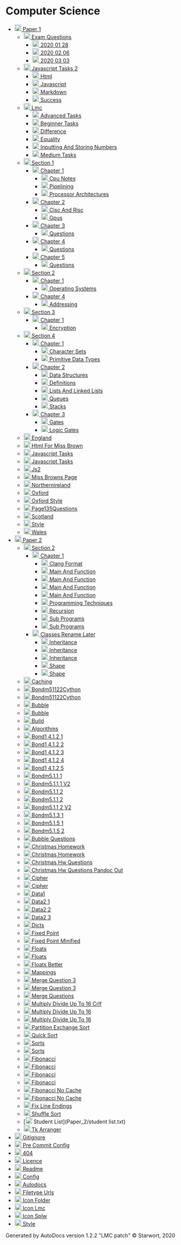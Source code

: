 <style>img{height:18px;margin-bottom:-3px}</style>
# Computer Science

- [![Folder](https://starwort.github.io/computer-science/icon-folder.png) Paper 1](Paper_1/index.html)
  - [![Folder](https://starwort.github.io/computer-science/icon-folder.png) Exam Questions](Paper_1/exam_questions/index.html)
    - [![MD file](https://img.icons8.com/windows/512/4a90e2/regular-document.png) 2020 01 28](Paper_1/exam_questions/2020_01_28.html)
    - [![MD file](https://img.icons8.com/windows/512/4a90e2/regular-document.png) 2020 02 06](Paper_1/exam_questions/2020_02_06.html)
    - [![MD file](https://img.icons8.com/windows/512/4a90e2/regular-document.png) 2020 03 03](Paper_1/exam_questions/2020_03_03.html)
  - [![Folder](https://starwort.github.io/computer-science/icon-folder.png) Javascript Tasks 2](Paper_1/javascript_tasks_2/index.html)
    - [![JS file](https://img.icons8.com/windows/512/4a90e2/js.png) Html](Paper_1/javascript_tasks_2/html.js)
    - [![MD file](https://img.icons8.com/windows/512/4a90e2/regular-document.png) Javascript](Paper_1/javascript_tasks_2/javascript.html)
    - [![HTML file](https://img.icons8.com/windows/512/4a90e2/regular-document.png) Markdown](Paper_1/javascript_tasks_2/markdown.html)
    - [![MD file](https://img.icons8.com/windows/512/4a90e2/regular-document.png) Success](Paper_1/javascript_tasks_2/success.html)
  - [![Folder](https://starwort.github.io/computer-science/icon-folder.png) Lmc](Paper_1/lmc/index.html)
    - [![LMC file](https://starwort.github.io/computer-science/icon-lmc.png) Advanced Tasks](Paper_1/lmc/advanced_tasks.lmc)
    - [![LMC file](https://starwort.github.io/computer-science/icon-lmc.png) Beginner Tasks](Paper_1/lmc/beginner_tasks.lmc)
    - [![LMC file](https://starwort.github.io/computer-science/icon-lmc.png) Difference](Paper_1/lmc/difference.lmc)
    - [![LMC file](https://starwort.github.io/computer-science/icon-lmc.png) Equality](Paper_1/lmc/equality.lmc)
    - [![LMC file](https://starwort.github.io/computer-science/icon-lmc.png) Inputting And Storing Numbers](Paper_1/lmc/inputting_and_storing_numbers.lmc)
    - [![LMC file](https://starwort.github.io/computer-science/icon-lmc.png) Medium Tasks](Paper_1/lmc/medium_tasks.lmc)
  - [![Folder](https://starwort.github.io/computer-science/icon-folder.png) Section 1](Paper_1/section_1/index.html)
    - [![Folder](https://starwort.github.io/computer-science/icon-folder.png) Chapter 1](Paper_1/section_1/chapter_1/index.html)
      - [![MD file](https://img.icons8.com/windows/512/4a90e2/regular-document.png) Cpu Notes](Paper_1/section_1/chapter_1/cpu_notes.html)
      - [![MD file](https://img.icons8.com/windows/512/4a90e2/regular-document.png) Pipelining](Paper_1/section_1/chapter_1/pipelining.html)
      - [![MD file](https://img.icons8.com/windows/512/4a90e2/regular-document.png) Processor Architectures](Paper_1/section_1/chapter_1/processor_architectures.html)
    - [![Folder](https://starwort.github.io/computer-science/icon-folder.png) Chapter 2](Paper_1/section_1/chapter_2/index.html)
      - [![MD file](https://img.icons8.com/windows/512/4a90e2/regular-document.png) Cisc And Risc](Paper_1/section_1/chapter_2/cisc_and_risc.html)
      - [![MD file](https://img.icons8.com/windows/512/4a90e2/regular-document.png) Gpus](Paper_1/section_1/chapter_2/gpus.html)
    - [![Folder](https://starwort.github.io/computer-science/icon-folder.png) Chapter 3](Paper_1/section_1/chapter_3/index.html)
      - [![MD file](https://img.icons8.com/windows/512/4a90e2/regular-document.png) Questions](Paper_1/section_1/chapter_3/questions.html)
    - [![Folder](https://starwort.github.io/computer-science/icon-folder.png) Chapter 4](Paper_1/section_1/chapter_4/index.html)
      - [![MD file](https://img.icons8.com/windows/512/4a90e2/regular-document.png) Questions](Paper_1/section_1/chapter_4/questions.html)
    - [![Folder](https://starwort.github.io/computer-science/icon-folder.png) Chapter 5](Paper_1/section_1/chapter_5/index.html)
      - [![MD file](https://img.icons8.com/windows/512/4a90e2/regular-document.png) Questions](Paper_1/section_1/chapter_5/questions.html)
  - [![Folder](https://starwort.github.io/computer-science/icon-folder.png) Section 2](Paper_1/section_2/index.html)
    - [![Folder](https://starwort.github.io/computer-science/icon-folder.png) Chapter 1](Paper_1/section_2/chapter_1/index.html)
      - [![MD file](https://img.icons8.com/windows/512/4a90e2/regular-document.png) Operating Systems](Paper_1/section_2/chapter_1/operating_systems.html)
    - [![Folder](https://starwort.github.io/computer-science/icon-folder.png) Chapter 4](Paper_1/section_2/chapter_4/index.html)
      - [![MD file](https://img.icons8.com/windows/512/4a90e2/regular-document.png) Addressing](Paper_1/section_2/chapter_4/addressing.html)
  - [![Folder](https://starwort.github.io/computer-science/icon-folder.png) Section 3](Paper_1/section_3/index.html)
    - [![Folder](https://starwort.github.io/computer-science/icon-folder.png) Chapter 1](Paper_1/section_3/chapter_1/index.html)
      - [![MD file](https://img.icons8.com/windows/512/4a90e2/regular-document.png) Encryption](Paper_1/section_3/chapter_1/encryption.html)
  - [![Folder](https://starwort.github.io/computer-science/icon-folder.png) Section 4](Paper_1/section_4/index.html)
    - [![Folder](https://starwort.github.io/computer-science/icon-folder.png) Chapter 1](Paper_1/section_4/chapter_1/index.html)
      - [![MD file](https://img.icons8.com/windows/512/4a90e2/regular-document.png) Character Sets](Paper_1/section_4/chapter_1/character_sets.html)
      - [![MD file](https://img.icons8.com/windows/512/4a90e2/regular-document.png) Primitive Data Types](Paper_1/section_4/chapter_1/primitive_data_types.html)
    - [![Folder](https://starwort.github.io/computer-science/icon-folder.png) Chapter 2](Paper_1/section_4/chapter_2/index.html)
      - [![MD file](https://img.icons8.com/windows/512/4a90e2/regular-document.png) Data Structures](Paper_1/section_4/chapter_2/data_structures.html)
      - [![MD file](https://img.icons8.com/windows/512/4a90e2/regular-document.png) Definitions](Paper_1/section_4/chapter_2/definitions.html)
      - [![MD file](https://img.icons8.com/windows/512/4a90e2/regular-document.png) Lists And Linked Lists](Paper_1/section_4/chapter_2/lists_and_linked_lists.html)
      - [![MD file](https://img.icons8.com/windows/512/4a90e2/regular-document.png) Queues](Paper_1/section_4/chapter_2/queues.html)
      - [![MD file](https://img.icons8.com/windows/512/4a90e2/regular-document.png) Stacks](Paper_1/section_4/chapter_2/stacks.html)
    - [![Folder](https://starwort.github.io/computer-science/icon-folder.png) Chapter 3](Paper_1/section_4/chapter_3/index.html)
      - [![PNG file](https://img.icons8.com/windows/512/4a90e2/image-document.png) Gates](Paper_1/section_4/chapter_3/gates.png)
      - [![MD file](https://img.icons8.com/windows/512/4a90e2/regular-document.png) Logic Gates](Paper_1/section_4/chapter_3/logic_gates.html)
  - [![HTML file](https://img.icons8.com/windows/512/4a90e2/regular-document.png) England](Paper_1/england.html)
  - [![HTML file](https://img.icons8.com/windows/512/4a90e2/regular-document.png) Html For Miss Brown](Paper_1/html_for_miss_brown.html)
  - [![HTML file](https://img.icons8.com/windows/512/4a90e2/regular-document.png) Javascript Tasks](Paper_1/javascript_tasks.html)
  - [![PNG file](https://img.icons8.com/windows/512/4a90e2/image-document.png) Javascript Tasks](Paper_1/javascript_tasks.png)
  - [![JS file](https://img.icons8.com/windows/512/4a90e2/js.png) Js2](Paper_1/js2.js)
  - [![HTML file](https://img.icons8.com/windows/512/4a90e2/regular-document.png) Miss Browns Page](Paper_1/miss_browns_page.html)
  - [![HTML file](https://img.icons8.com/windows/512/4a90e2/regular-document.png) Northernireland](Paper_1/northernIreland.html)
  - [![HTML file](https://img.icons8.com/windows/512/4a90e2/regular-document.png) Oxford](Paper_1/oxford.html)
  - [![CSS file](https://img.icons8.com/windows/512/4a90e2/css.png) Oxford Style](Paper_1/oxford_style.css)
  - [![TXT file](https://img.icons8.com/windows/512/4a90e2/document.png) Page135Questions](Paper_1/page135questions.txt)
  - [![HTML file](https://img.icons8.com/windows/512/4a90e2/regular-document.png) Scotland](Paper_1/scotland.html)
  - [![CSS file](https://img.icons8.com/windows/512/4a90e2/css.png) Style](Paper_1/style.css)
  - [![HTML file](https://img.icons8.com/windows/512/4a90e2/regular-document.png) Wales](Paper_1/wales.html)
- [![Folder](https://starwort.github.io/computer-science/icon-folder.png) Paper 2](Paper_2/index.html)
  - [![Folder](https://starwort.github.io/computer-science/icon-folder.png) Section 2](Paper_2/section_2/index.html)
    - [![Folder](https://starwort.github.io/computer-science/icon-folder.png) Chapter 1](Paper_2/section_2/chapter_1/index.html)
      - [![CLANG-FORMAT file](https://img.icons8.com/windows/512/4a90e2/file-configuration.png) Clang Format](Paper_2/section_2/chapter_1/.clang-format)
      - [![ file](https://img.icons8.com/windows/512/4a90e2/binary-file.png) Main And Function](Paper_2/section_2/chapter_1/main_and_function)
      - [![C file](https://img.icons8.com/windows/512/4a90e2/c.png) Main And Function](Paper_2/section_2/chapter_1/main_and_function.c)
      - [![OCRPSC file](https://img.icons8.com/windows/512/4a90e2/code-file.png) Main And Function](Paper_2/section_2/chapter_1/main_and_function.ocrpsc)
      - [![SPLW file](https://starwort.github.io/computer-science/icon-splw.png) Main And Function](Paper_2/section_2/chapter_1/main_and_function.splw)
      - [![MD file](https://img.icons8.com/windows/512/4a90e2/regular-document.png) Programming Techniques](Paper_2/section_2/chapter_1/programming_techniques.html)
      - [![MD file](https://img.icons8.com/windows/512/4a90e2/regular-document.png) Recursion](Paper_2/section_2/chapter_1/recursion.html)
      - [![C file](https://img.icons8.com/windows/512/4a90e2/c.png) Sub Programs](Paper_2/section_2/chapter_1/sub_programs.c)
      - [![MD file](https://img.icons8.com/windows/512/4a90e2/regular-document.png) Sub Programs](Paper_2/section_2/chapter_1/sub_programs.html)
    - [![Folder](https://starwort.github.io/computer-science/icon-folder.png) Classes Rename Later](Paper_2/section_2/classes_RENAME_LATER/index.html)
      - [![MD file](https://img.icons8.com/windows/512/4a90e2/regular-document.png) Inheritance](Paper_2/section_2/classes_RENAME_LATER/inheritance.html)
      - [![PSC file](https://img.icons8.com/windows/512/4a90e2/code-file.png) Inheritance](Paper_2/section_2/classes_RENAME_LATER/inheritance.psc)
      - [![PY file](https://img.icons8.com/windows/512/4a90e2/py.png) Inheritance](Paper_2/section_2/classes_RENAME_LATER/inheritance.py)
      - [![PY file](https://img.icons8.com/windows/512/4a90e2/py.png) Shape](Paper_2/section_2/classes_RENAME_LATER/shape.py)
      - [![SPLW file](https://starwort.github.io/computer-science/icon-splw.png) Shape](Paper_2/section_2/classes_RENAME_LATER/shape.splw)
  - [![DLL file](https://img.icons8.com/windows/512/4a90e2/dll.png) Caching](Paper_2/Caching.dll)
  - [![C file](https://img.icons8.com/windows/512/4a90e2/c.png) Bondm51122Cython](Paper_2/bondm51122cython.c)
  - [![PY file](https://img.icons8.com/windows/512/4a90e2/py.png) Bondm51122Cython](Paper_2/bondm51122cython.py)
  - [![CS file](https://img.icons8.com/windows/512/4a90e2/cs.png) Bubble](Paper_2/bubble.cs)
  - [![EXE file](https://img.icons8.com/windows/512/4a90e2/exe.png) Bubble](Paper_2/bubble.exe)
  - [![SH file](https://img.icons8.com/windows/512/4a90e2/important-file.png) Build](Paper_2/build.sh)
  - [![SPLW file](https://starwort.github.io/computer-science/icon-splw.png) Algorithms](Paper_2/colliert_algorithms.splw)
  - [![SPLW file](https://starwort.github.io/computer-science/icon-splw.png) Bond1 4.1.2 1](Paper_2/colliert_bond1-4.1.2-1.splw)
  - [![SPLW file](https://starwort.github.io/computer-science/icon-splw.png) Bond1 4.1.2 2](Paper_2/colliert_bond1-4.1.2-2.splw)
  - [![SPLW file](https://starwort.github.io/computer-science/icon-splw.png) Bond1 4.1.2 3](Paper_2/colliert_bond1-4.1.2-3.splw)
  - [![SPLW file](https://starwort.github.io/computer-science/icon-splw.png) Bond1 4.1.2 4](Paper_2/colliert_bond1-4.1.2-4.splw)
  - [![SPLW file](https://starwort.github.io/computer-science/icon-splw.png) Bond1 4.1.2 5](Paper_2/colliert_bond1-4.1.2-5.splw)
  - [![PY file](https://img.icons8.com/windows/512/4a90e2/py.png) Bondm5.1.1 1](Paper_2/colliert_bondm5.1.1-1.py)
  - [![PY file](https://img.icons8.com/windows/512/4a90e2/py.png) Bondm5.1.1 1 V2](Paper_2/colliert_bondm5.1.1-1_v2.py)
  - [![PY file](https://img.icons8.com/windows/512/4a90e2/py.png) Bondm5.1.1 2](Paper_2/colliert_bondm5.1.1-2.py)
  - [![SPLW file](https://starwort.github.io/computer-science/icon-splw.png) Bondm5.1.1 2](Paper_2/colliert_bondm5.1.1-2.splw)
  - [![PY file](https://img.icons8.com/windows/512/4a90e2/py.png) Bondm5.1.1 2 V2](Paper_2/colliert_bondm5.1.1-2_v2.py)
  - [![PY file](https://img.icons8.com/windows/512/4a90e2/py.png) Bondm5.1.3 1](Paper_2/colliert_bondm5.1.3-1.py)
  - [![PY file](https://img.icons8.com/windows/512/4a90e2/py.png) Bondm5.1.5 1](Paper_2/colliert_bondm5.1.5-1.py)
  - [![PY file](https://img.icons8.com/windows/512/4a90e2/py.png) Bondm5.1.5 2](Paper_2/colliert_bondm5.1.5-2.py)
  - [![TXT file](https://img.icons8.com/windows/512/4a90e2/document.png) Bubble Questions](Paper_2/colliert_bubble_questions.txt)
  - [![HTML file](https://img.icons8.com/windows/512/4a90e2/regular-document.png) Christmas Homework](Paper_2/colliert_christmas_homework.html)
  - [![MD file](https://img.icons8.com/windows/512/4a90e2/regular-document.png) Christmas Homework](Paper_2/colliert_christmas_homework.html)
  - [![MD file](https://img.icons8.com/windows/512/4a90e2/regular-document.png) Christmas Hw Questions](Paper_2/colliert_christmas_hw_questions.html)
  - [![HTML file](https://img.icons8.com/windows/512/4a90e2/regular-document.png) Christmas Hw Questions Pandoc Out](Paper_2/colliert_christmas_hw_questions_pandoc_out.html)
  - [![PY file](https://img.icons8.com/windows/512/4a90e2/py.png) Cipher](Paper_2/colliert_cipher.py)
  - [![SPLW file](https://starwort.github.io/computer-science/icon-splw.png) Cipher](Paper_2/colliert_cipher.splw)
  - [![TXT file](https://img.icons8.com/windows/512/4a90e2/document.png) Data1](Paper_2/colliert_data1.txt)
  - [![PY file](https://img.icons8.com/windows/512/4a90e2/py.png) Data2 1](Paper_2/colliert_data2-1.py)
  - [![PY file](https://img.icons8.com/windows/512/4a90e2/py.png) Data2 2](Paper_2/colliert_data2-2.py)
  - [![PY file](https://img.icons8.com/windows/512/4a90e2/py.png) Data2 3](Paper_2/colliert_data2-3.py)
  - [![PY file](https://img.icons8.com/windows/512/4a90e2/py.png) Dicts](Paper_2/colliert_dicts.py)
  - [![PY file](https://img.icons8.com/windows/512/4a90e2/py.png) Fixed Point](Paper_2/colliert_fixed-point.py)
  - [![PY file](https://img.icons8.com/windows/512/4a90e2/py.png) Fixed Point Minified](Paper_2/colliert_fixed-point_minified.py)
  - [![PY file](https://img.icons8.com/windows/512/4a90e2/py.png) Floats](Paper_2/colliert_floats.py)
  - [![SPLW file](https://starwort.github.io/computer-science/icon-splw.png) Floats](Paper_2/colliert_floats.splw)
  - [![PY file](https://img.icons8.com/windows/512/4a90e2/py.png) Floats Better](Paper_2/colliert_floats_better.py)
  - [![SPLW file](https://starwort.github.io/computer-science/icon-splw.png) Mappings](Paper_2/colliert_mappings.splw)
  - [![PNG file](https://img.icons8.com/windows/512/4a90e2/image-document.png) Merge Question 3](Paper_2/colliert_merge_question_3.png)
  - [![TXT file](https://img.icons8.com/windows/512/4a90e2/document.png) Merge Question 3](Paper_2/colliert_merge_question_3.txt)
  - [![TXT file](https://img.icons8.com/windows/512/4a90e2/document.png) Merge Questions](Paper_2/colliert_merge_questions.txt)
  - [![SPLW file](https://starwort.github.io/computer-science/icon-splw.png) Multiply Divide Up To 16 Crlf](Paper_2/colliert_multiply_divide_up_to_16-crlf.splw)
  - [![PY file](https://img.icons8.com/windows/512/4a90e2/py.png) Multiply Divide Up To 16](Paper_2/colliert_multiply_divide_up_to_16.py)
  - [![SPLW file](https://starwort.github.io/computer-science/icon-splw.png) Multiply Divide Up To 16](Paper_2/colliert_multiply_divide_up_to_16.splw)
  - [![PY file](https://img.icons8.com/windows/512/4a90e2/py.png) Partition Exchange Sort](Paper_2/colliert_partition_exchange_sort.py)
  - [![SPLW file](https://starwort.github.io/computer-science/icon-splw.png) Quick Sort](Paper_2/colliert_quick_sort.splw)
  - [![PY file](https://img.icons8.com/windows/512/4a90e2/py.png) Sorts](Paper_2/colliert_sorts.py)
  - [![SPLW file](https://starwort.github.io/computer-science/icon-splw.png) Sorts](Paper_2/colliert_sorts.splw)
  - [![CS file](https://img.icons8.com/windows/512/4a90e2/cs.png) Fibonacci](Paper_2/fibonacci.cs)
  - [![EXE file](https://img.icons8.com/windows/512/4a90e2/exe.png) Fibonacci](Paper_2/fibonacci.exe)
  - [![PY file](https://img.icons8.com/windows/512/4a90e2/py.png) Fibonacci](Paper_2/fibonacci.py)
  - [![SPLW file](https://starwort.github.io/computer-science/icon-splw.png) Fibonacci](Paper_2/fibonacci.splw)
  - [![CS file](https://img.icons8.com/windows/512/4a90e2/cs.png) Fibonacci No Cache](Paper_2/fibonacci_no_cache.cs)
  - [![EXE file](https://img.icons8.com/windows/512/4a90e2/exe.png) Fibonacci No Cache](Paper_2/fibonacci_no_cache.exe)
  - [![PY file](https://img.icons8.com/windows/512/4a90e2/py.png) Fix Line Endings](Paper_2/fix_line_endings.py)
  - [![PY file](https://img.icons8.com/windows/512/4a90e2/py.png) Shuffle Sort](Paper_2/shuffle_sort.py)
  - [![TXT file](https://img.icons8.com/windows/512/4a90e2/document.png) Student List](Paper_2/student list.txt)
  - [![PY file](https://img.icons8.com/windows/512/4a90e2/py.png) Tk Arranger](Paper_2/tk_arranger.py)
- [![GITIGNORE file](https://img.icons8.com/windows/512/4a90e2/file-configuration.png) Gitignore](.gitignore)
- [![YAML file](https://img.icons8.com/windows/512/4a90e2/code-file.png) Pre Commit Config](.pre-commit-config.yaml)
- [![MD file](https://img.icons8.com/windows/512/4a90e2/regular-document.png) 404](404.html)
- [![LICENCE file](https://img.icons8.com/windows/512/4a90e2/policy-document.png) Licence](LICENSE)
- [![MD file](https://img.icons8.com/windows/512/4a90e2/regular-document.png) Readme](README.html)
- [![YML file](https://img.icons8.com/windows/512/4a90e2/code-file.png) Config](_config.yml)
- [![PY file](https://img.icons8.com/windows/512/4a90e2/py.png) Autodocs](autodocs.py)
- [![PY file](https://img.icons8.com/windows/512/4a90e2/py.png) Filetype Urls](filetype_urls.py)
- [![PNG file](https://img.icons8.com/windows/512/4a90e2/image-document.png) Icon Folder](icon-folder.png)
- [![PNG file](https://img.icons8.com/windows/512/4a90e2/image-document.png) Icon Lmc](icon-lmc.png)
- [![PNG file](https://img.icons8.com/windows/512/4a90e2/image-document.png) Icon Splw](icon-splw.png)
- [![CSS file](https://img.icons8.com/windows/512/4a90e2/css.png) Style](style.css)

Generated by AutoDocs version 1.2.2 "LMC patch" © Starwort, 2020
